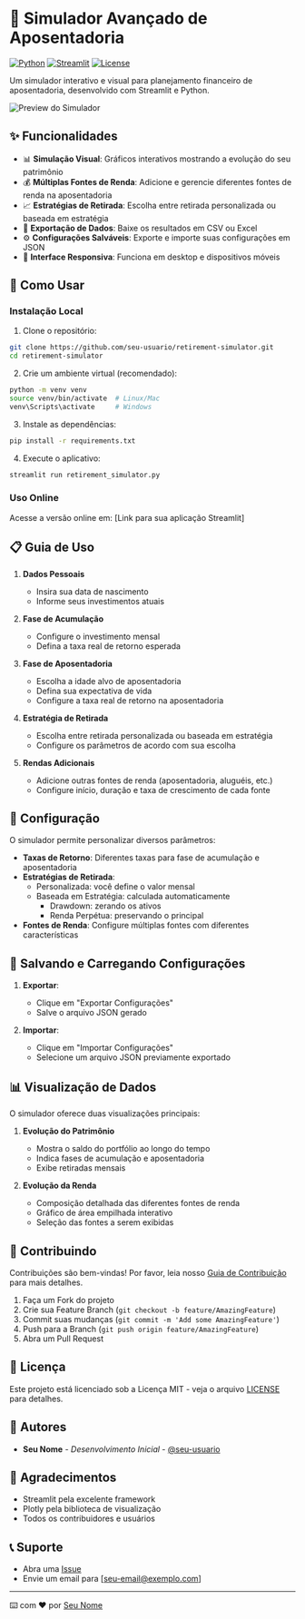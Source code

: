 # 🎯 Simulador Avançado de Aposentadoria

[![Python](https://img.shields.io/badge/Python-3.8%2B-blue)](https://www.python.org/downloads/)
[![Streamlit](https://img.shields.io/badge/Streamlit-1.28%2B-red)](https://streamlit.io/)
[![License](https://img.shields.io/badge/License-MIT-green.svg)](LICENSE)

Um simulador interativo e visual para planejamento financeiro de aposentadoria, desenvolvido com Streamlit e Python.

![Preview do Simulador](docs/images/preview.png)

## ✨ Funcionalidades

- 📊 **Simulação Visual**: Gráficos interativos mostrando a evolução do seu patrimônio
- 💰 **Múltiplas Fontes de Renda**: Adicione e gerencie diferentes fontes de renda na aposentadoria
- 📈 **Estratégias de Retirada**: Escolha entre retirada personalizada ou baseada em estratégia
- 💾 **Exportação de Dados**: Baixe os resultados em CSV ou Excel
- ⚙️ **Configurações Salváveis**: Exporte e importe suas configurações em JSON
- 📱 **Interface Responsiva**: Funciona em desktop e dispositivos móveis

## 🚀 Como Usar

### Instalação Local

1. Clone o repositório:
```bash
git clone https://github.com/seu-usuario/retirement-simulator.git
cd retirement-simulator
```

2. Crie um ambiente virtual (recomendado):
```bash
python -m venv venv
source venv/bin/activate  # Linux/Mac
venv\Scripts\activate     # Windows
```

3. Instale as dependências:
```bash
pip install -r requirements.txt
```

4. Execute o aplicativo:
```bash
streamlit run retirement_simulator.py
```

### Uso Online

Acesse a versão online em: [Link para sua aplicação Streamlit]

## 📋 Guia de Uso

1. **Dados Pessoais**
   - Insira sua data de nascimento
   - Informe seus investimentos atuais

2. **Fase de Acumulação**
   - Configure o investimento mensal
   - Defina a taxa real de retorno esperada

3. **Fase de Aposentadoria**
   - Escolha a idade alvo de aposentadoria
   - Defina sua expectativa de vida
   - Configure a taxa real de retorno na aposentadoria

4. **Estratégia de Retirada**
   - Escolha entre retirada personalizada ou baseada em estratégia
   - Configure os parâmetros de acordo com sua escolha

5. **Rendas Adicionais**
   - Adicione outras fontes de renda (aposentadoria, aluguéis, etc.)
   - Configure início, duração e taxa de crescimento de cada fonte

## 🔧 Configuração

O simulador permite personalizar diversos parâmetros:

- **Taxas de Retorno**: Diferentes taxas para fase de acumulação e aposentadoria
- **Estratégias de Retirada**: 
  - Personalizada: você define o valor mensal
  - Baseada em Estratégia: calculada automaticamente
    - Drawdown: zerando os ativos
    - Renda Perpétua: preservando o principal
- **Fontes de Renda**: Configure múltiplas fontes com diferentes características

## 💾 Salvando e Carregando Configurações

1. **Exportar**:
   - Clique em "Exportar Configurações"
   - Salve o arquivo JSON gerado

2. **Importar**:
   - Clique em "Importar Configurações"
   - Selecione um arquivo JSON previamente exportado

## 📊 Visualização de Dados

O simulador oferece duas visualizações principais:

1. **Evolução do Patrimônio**
   - Mostra o saldo do portfólio ao longo do tempo
   - Indica fases de acumulação e aposentadoria
   - Exibe retiradas mensais

2. **Evolução da Renda**
   - Composição detalhada das diferentes fontes de renda
   - Gráfico de área empilhada interativo
   - Seleção das fontes a serem exibidas

## 🤝 Contribuindo

Contribuições são bem-vindas! Por favor, leia nosso [Guia de Contribuição](CONTRIBUTING.md) para mais detalhes.

1. Faça um Fork do projeto
2. Crie sua Feature Branch (`git checkout -b feature/AmazingFeature`)
3. Commit suas mudanças (`git commit -m 'Add some AmazingFeature'`)
4. Push para a Branch (`git push origin feature/AmazingFeature`)
5. Abra um Pull Request

## 📝 Licença

Este projeto está licenciado sob a Licença MIT - veja o arquivo [LICENSE](LICENSE) para detalhes.

## 👥 Autores

- **Seu Nome** - *Desenvolvimento Inicial* - [@seu-usuario](https://github.com/seu-usuario)

## 🙏 Agradecimentos

- Streamlit pela excelente framework
- Plotly pela biblioteca de visualização
- Todos os contribuidores e usuários

## 📞 Suporte

- Abra uma [Issue](https://github.com/seu-usuario/retirement-simulator/issues)
- Envie um email para [seu-email@exemplo.com]

---
⌨️ com ❤️ por [Seu Nome](https://github.com/seu-usuario) 